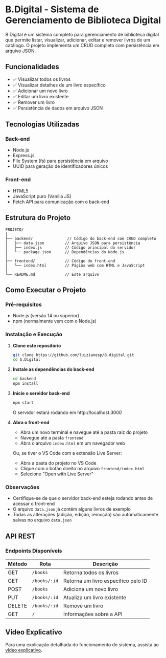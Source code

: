 # B.Digital - Sistema de Gerenciamento de Biblioteca Digital

B.Digital é um sistema completo para gerenciamento de biblioteca digital que permite listar, visualizar, adicionar, editar e remover livros de um catálogo. O projeto implementa um CRUD completo com persistência em arquivo JSON.

## Funcionalidades

- ✅ Visualizar todos os livros
- ✅ Visualizar detalhes de um livro específico
- ✅ Adicionar um novo livro
- ✅ Editar um livro existente
- ✅ Remover um livro
- ✅ Persistência de dados em arquivo JSON

## Tecnologias Utilizadas

### Back-end
- Node.js
- Express.js
- File System (fs) para persistência em arquivo
- UUID para geração de identificadores únicos

### Front-end
- HTML5
- JavaScript puro (Vanilla JS)
- Fetch API para comunicação com o back-end

## Estrutura do Projeto

```
PROJETO/
│
├── backend/               // Código do back-end com CRUD completo
│   ├── data.json         // Arquivo JSON para persistência
│   ├── index.js          // Código principal do servidor
│   └── package.json      // Dependências do Node.js
│
├── frontend/             // Código do front-end
│   └── index.html        // Página web com HTML e JavaScript
│
└── README.md             // Este arquivo
```

## Como Executar o Projeto

### Pré-requisitos
- Node.js (versão 14 ou superior)
- npm (normalmente vem com o Node.js)

### Instalação e Execução

1. **Clone este repositório**
   ```bash
   git clone https://github.com/luizianesp/B.digital.git
   cd b.Digital
   ```

2. **Instale as dependências do back-end**
   ```bash
   cd backend
   npm install
   ```

3. **Inicie o servidor back-end**
   ```bash
   npm start
   ```
   O servidor estará rodando em http://localhost:3000

4. **Abra o front-end**
   - Abra um novo terminal e navegue até a pasta raiz do projeto
   - Navegue até a pasta `frontend`
   - Abra o arquivo `index.html` em um navegador web
   
   Ou, se tiver o VS Code com a extensão Live Server:
   - Abra a pasta do projeto no VS Code
   - Clique com o botão direito no arquivo `frontend/index.html` 
   - Selecione "Open with Live Server"

### Observações
- Certifique-se de que o servidor back-end esteja rodando antes de acessar o front-end
- O arquivo `data.json` já contém alguns livros de exemplo
- Todas as alterações (adição, edição, remoção) são automaticamente salvas no arquivo `data.json`

## API REST

### Endpoints Disponíveis

| Método | Rota | Descrição |
|--------|------|-----------|
| GET | `/books` | Retorna todos os livros |
| GET | `/books/:id` | Retorna um livro específico pelo ID |
| POST | `/books` | Adiciona um novo livro |
| PUT | `/books/:id` | Atualiza um livro existente |
| DELETE | `/books/:id` | Remove um livro |
| GET | `/` | Informações sobre a API |

## Vídeo Explicativo

Para uma explicação detalhada do funcionamento do sistema, assista ao [vídeo explicativo](https://youtu.be/5xf_z-ytHpE).
